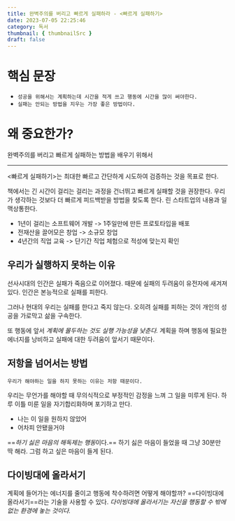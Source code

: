 ```yaml
---
title: 완벽주의를 버리고 빠르게 실패하라 - <빠르게 실패하기>
date: 2023-07-05 22:25:46
category: 독서
thumbnail: { thumbnailSrc }
draft: false
---
```


# 핵심 문장

- `성공을 위해서는 계획하는데 시간을 적게 쓰고 행동에 시간을 많이 써야한다.`
- `실패는 안되는 방법을 지우는 가장 좋은 방법이다.`

# 왜 중요한가?

완벽주의를 버리고 빠르게 실패하는 방법을 배우기 위해서

---

<빠르게 실패하기>는 최대한 빠르고 간단하게 시도하여 검증하는 것을 목표로 한다.

책에서는 긴 시간이 걸리는 걸리는 과정을 건너뛰고 빠르게 실패할 것을 권장한다. 우리가 생각하는 것보다 더 빠르게 피드백받을 방법을 찾도록 한다. 린 스타트업의 내용과 일맥상통한다.

- 1년이 걸리는 소프트웨어 개발 -> 1주일만에 만든 프로토타입을 배포
- 전재산을 끌어모은 창업 -> 소규모 창업
- 4년간의 직업 교육 -> 단기간 직업 체험으로 적성에 맞는지 확인

## 우리가 실행하지 못하는 이유

선사시대의 인간은 실패가 죽음으로 이어졌다. 때문에 실패의 두려움이 유전자에 새겨져있다. 인간은 본능적으로 실패를 피한다.

그러나 현대의 우리는 실패를 한다고 죽지 않는다. 오히려 실패를 피하는 것이 개인의 성공을 가로막고 삶을 구속한다.

또 행동에 앞서 _계획에 몰두하는 것도 실행 가능성을 낮춘다._ 계획을 하며 행동에 필요한 에너지를 낭비하고 실패에 대한 두려움이 앞서기 때문이다.

## 저항을 넘어서는 방법

`우리가 해야하는 일을 하지 못하는 이유는 저항 때문이다.`

우리는 무언가를 해야할 때 무의식적으로 부정적인 감정을 느껴 그 일을 미루게 된다. 하루 이틀 미룬 일을 자기합리화하며 포기하고 만다.

- 나는 이 일을 원하지 않았어
- 어차피 안됐을거야

==*하기 싫은 마음의 해독제는 행동*이다.== 하기 싫은 마음이 들었을 때 그냥 30분만 딱 해라. 그럼 하고 싶은 마음이 들게 된다.

## 다이빙대에 올라서기

계획에 들어가는 에너지를 줄이고 행동에 착수하려면 어떻게 해야할까? ==다이빙대에 올라서기==라는 기술을 사용할 수 있다. _다이빙대에 올라서기는 자신을 행동할 수 밖에 없는 환경에 놓는 것이다._
